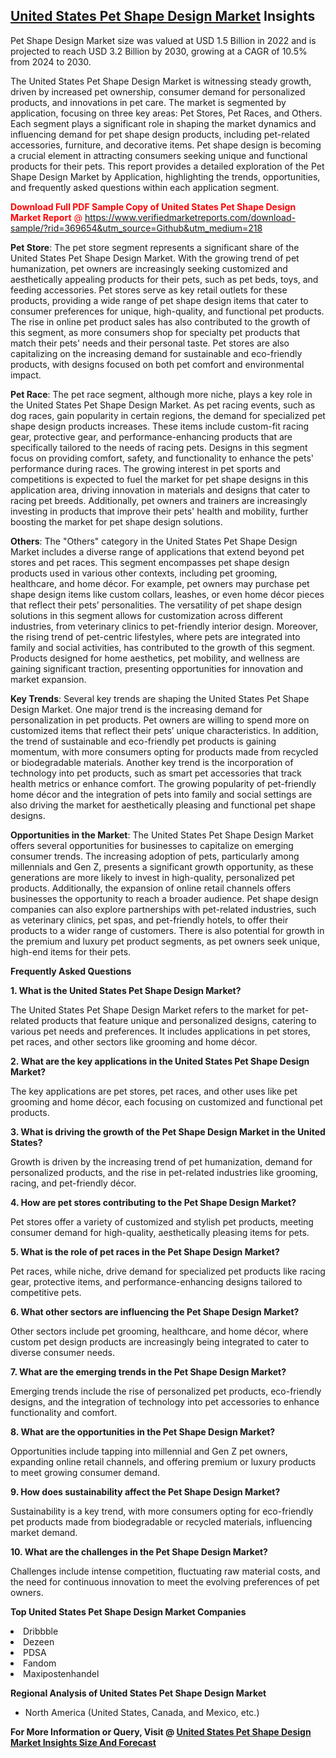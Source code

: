 <h2><a href="https://www.verifiedmarketreports.com/download-sample/?rid=369654&amp;utm_source=Github&amp;utm_medium=218" target="_blank">United States Pet Shape Design Market</a> Insights</h2><p>Pet Shape Design Market size was valued at USD 1.5 Billion in 2022 and is projected to reach USD 3.2 Billion by 2030, growing at a CAGR of 10.5% from 2024 to 2030.</p><p> <p>The United States Pet Shape Design Market is witnessing steady growth, driven by increased pet ownership, consumer demand for personalized products, and innovations in pet care. The market is segmented by application, focusing on three key areas: Pet Stores, Pet Races, and Others. Each segment plays a significant role in shaping the market dynamics and influencing demand for pet shape design products, including pet-related accessories, furniture, and decorative items. Pet shape design is becoming a crucial element in attracting consumers seeking unique and functional products for their pets. This report provides a detailed exploration of the Pet Shape Design Market by Application, highlighting the trends, opportunities, and frequently asked questions within each application segment. <p><span class=""><span style="color: #ff0000;"><strong>Download Full PDF Sample Copy of United States Pet Shape Design Market Report</strong> @ </span><a href="https://www.verifiedmarketreports.com/download-sample/?rid=369654&amp;utm_source=Github&amp;utm_medium=218" target="_blank">https://www.verifiedmarketreports.com/download-sample/?rid=369654&amp;utm_source=Github&amp;utm_medium=218</a></span></p> <p><strong>Pet Store</strong>: The pet store segment represents a significant share of the United States Pet Shape Design Market. With the growing trend of pet humanization, pet owners are increasingly seeking customized and aesthetically appealing products for their pets, such as pet beds, toys, and feeding accessories. Pet stores serve as key retail outlets for these products, providing a wide range of pet shape design items that cater to consumer preferences for unique, high-quality, and functional pet products. The rise in online pet product sales has also contributed to the growth of this segment, as more consumers shop for specialty pet products that match their pets' needs and their personal taste. Pet stores are also capitalizing on the increasing demand for sustainable and eco-friendly products, with designs focused on both pet comfort and environmental impact. <p><strong>Pet Race</strong>: The pet race segment, although more niche, plays a key role in the United States Pet Shape Design Market. As pet racing events, such as dog races, gain popularity in certain regions, the demand for specialized pet shape design products increases. These items include custom-fit racing gear, protective gear, and performance-enhancing products that are specifically tailored to the needs of racing pets. Designs in this segment focus on providing comfort, safety, and functionality to enhance the pets' performance during races. The growing interest in pet sports and competitions is expected to fuel the market for pet shape designs in this application area, driving innovation in materials and designs that cater to racing pet breeds. Additionally, pet owners and trainers are increasingly investing in products that improve their pets' health and mobility, further boosting the market for pet shape design solutions. <p><strong>Others</strong>: The "Others" category in the United States Pet Shape Design Market includes a diverse range of applications that extend beyond pet stores and pet races. This segment encompasses pet shape design products used in various other contexts, including pet grooming, healthcare, and home décor. For example, pet owners may purchase pet shape design items like custom collars, leashes, or even home décor pieces that reflect their pets’ personalities. The versatility of pet shape design solutions in this segment allows for customization across different industries, from veterinary clinics to pet-friendly interior design. Moreover, the rising trend of pet-centric lifestyles, where pets are integrated into family and social activities, has contributed to the growth of this segment. Products designed for home aesthetics, pet mobility, and wellness are gaining significant traction, presenting opportunities for innovation and market expansion. <p><strong>Key Trends</strong>: Several key trends are shaping the United States Pet Shape Design Market. One major trend is the increasing demand for personalization in pet products. Pet owners are willing to spend more on customized items that reflect their pets’ unique characteristics. In addition, the trend of sustainable and eco-friendly pet products is gaining momentum, with more consumers opting for products made from recycled or biodegradable materials. Another key trend is the incorporation of technology into pet products, such as smart pet accessories that track health metrics or enhance comfort. The growing popularity of pet-friendly home décor and the integration of pets into family and social settings are also driving the market for aesthetically pleasing and functional pet shape designs. <p><strong>Opportunities in the Market</strong>: The United States Pet Shape Design Market offers several opportunities for businesses to capitalize on emerging consumer trends. The increasing adoption of pets, particularly among millennials and Gen Z, presents a significant growth opportunity, as these generations are more likely to invest in high-quality, personalized pet products. Additionally, the expansion of online retail channels offers businesses the opportunity to reach a broader audience. Pet shape design companies can also explore partnerships with pet-related industries, such as veterinary clinics, pet spas, and pet-friendly hotels, to offer their products to a wider range of customers. There is also potential for growth in the premium and luxury pet product segments, as pet owners seek unique, high-end items for their pets. <p><strong>Frequently Asked Questions</strong></p> <p><strong>1. What is the United States Pet Shape Design Market?</strong></p> <p>The United States Pet Shape Design Market refers to the market for pet-related products that feature unique and personalized designs, catering to various pet needs and preferences. It includes applications in pet stores, pet races, and other sectors like grooming and home décor.</p> <p><strong>2. What are the key applications in the United States Pet Shape Design Market?</strong></p> <p>The key applications are pet stores, pet races, and other uses like pet grooming and home décor, each focusing on customized and functional pet products.</p> <p><strong>3. What is driving the growth of the Pet Shape Design Market in the United States?</strong></p> <p>Growth is driven by the increasing trend of pet humanization, demand for personalized products, and the rise in pet-related industries like grooming, racing, and pet-friendly décor.</p> <p><strong>4. How are pet stores contributing to the Pet Shape Design Market?</strong></p> <p>Pet stores offer a variety of customized and stylish pet products, meeting consumer demand for high-quality, aesthetically pleasing items for pets.</p> <p><strong>5. What is the role of pet races in the Pet Shape Design Market?</strong></p> <p>Pet races, while niche, drive demand for specialized pet products like racing gear, protective items, and performance-enhancing designs tailored to competitive pets.</p> <p><strong>6. What other sectors are influencing the Pet Shape Design Market?</strong></p> <p>Other sectors include pet grooming, healthcare, and home décor, where custom pet design products are increasingly being integrated to cater to diverse consumer needs.</p> <p><strong>7. What are the emerging trends in the Pet Shape Design Market?</strong></p> <p>Emerging trends include the rise of personalized pet products, eco-friendly designs, and the integration of technology into pet accessories to enhance functionality and comfort.</p> <p><strong>8. What are the opportunities in the Pet Shape Design Market?</strong></p> <p>Opportunities include tapping into millennial and Gen Z pet owners, expanding online retail channels, and offering premium or luxury products to meet growing consumer demand.</p> <p><strong>9. How does sustainability affect the Pet Shape Design Market?</strong></p> <p>Sustainability is a key trend, with more consumers opting for eco-friendly pet products made from biodegradable or recycled materials, influencing market demand.</p> <p><strong>10. What are the challenges in the Pet Shape Design Market?</strong></p> <p>Challenges include intense competition, fluctuating raw material costs, and the need for continuous innovation to meet the evolving preferences of pet owners.</p> </p><p><strong>Top United States Pet Shape Design Market Companies</strong></p><div data-test-id=""><p><li>Dribbble</li><li> Dezeen</li><li> PDSA</li><li> Fandom</li><li> Maxipostenhandel</li></p><div><strong>Regional Analysis of&nbsp;United States Pet Shape Design Market</strong></div><ul><li dir="ltr"><p dir="ltr">North America&nbsp;(United States, Canada, and Mexico, etc.)</p></li></ul><p><strong>For More Information or Query, Visit @&nbsp;</strong><strong><a href="https://www.verifiedmarketreports.com/product/pet-shape-design-market/?utm_source=Github&amp;utm_medium=218" target="_blank">United States Pet Shape Design Market Insights Size And Forecast</a></strong></p></div>
